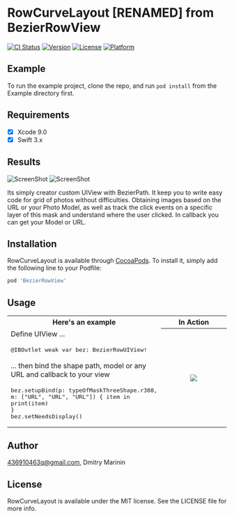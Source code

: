 # RowCurveLayout [RENAMED] from BezierRowView

[![CI Status](https://img.shields.io/travis/YaphetS1/BezierRowView.svg?style=flat)](https://travis-ci.org/YaphetS1/BezierRowView)
[![Version](https://img.shields.io/cocoapods/v/BezierRowView.svg?style=flat)](https://cocoapods.org/pods/BezierRowView)
[![License](https://img.shields.io/cocoapods/l/BezierRowView.svg?style=flat)](https://cocoapods.org/pods/BezierRowView)
[![Platform](https://img.shields.io/cocoapods/p/BezierRowView.svg?style=flat)](https://cocoapods.org/pods/BezierRowView)

## Example

To run the example project, clone the repo, and run `pod install` from the Example directory first.

## Requirements
- [x] Xcode 9.0
- [x] Swift 3.x

## Results

![ScreenShot](https://i.imgur.com/E14xP4I.png)
![ScreenShot](https://i.imgur.com/Vc7Hyab.jpg)

Its simply creator custom UIView with BezierPath. It keep you to write easy code for grid of photos without difficulties. Obtaining images based on the URL or your Photo Model, as well as track the click events on a specific layer of this mask and understand where the user clicked. In callback you can get your Model or URL.

## Installation

RowCurveLayout is available through [CocoaPods](https://cocoapods.org). To install
it, simply add the following line to your Podfile:

```ruby
pod 'BezierRowView'
```
## Usage

<table>
<tr>
<th width="30%">Here's an example</th>
<th width="30%">In Action</th>
</tr>
<tr>
<td>Define UIView ...</td>
<th rowspan="9"><img src="https://i.imgur.com/7idwVyW.jpg"></th>
</tr>
<tr>
<td><div class="highlight highlight-source-swift"><pre>
@IBOutlet weak var bez: BezierRowUIView!</pre></div></td>
</tr>
<tr>
<td>... then bind the shape path, model or any URL and callback to your view</td>
</tr>
<tr>
<td width="30%"><div class="highlight highlight-source-swift"><pre>
bez.setupBind(p: typeOfMaskThreeShape.r308,
m: ["URL", "URL", "URL"]) { item in
print(item)
}
bez.setNeedsDisplay()
</pre></div></td>
</tr>
</table>

## Author

436910463q@gmail.com, Dmitry Marinin

## License

RowCurveLayout is available under the MIT license. See the LICENSE file for more info.
